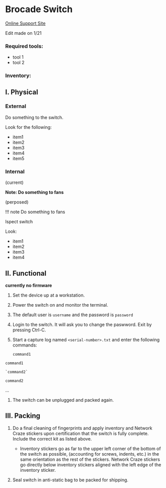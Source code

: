 # Brocade Switch

[Online Support Site](https://google.com)

Edit made on 1/21

### Required tools:

- tool 1
- tool 2

### Inventory:


## I. Physical

### External

Do something to the switch.
  
Look for the following:

- item1
- item2
- item3
- item4
- item5

### Internal

(current)

**Note: Do something to fans**

(perposed)

!!! note
    Do something to fans

Ispect switch

Look:

- item1
- item2
- item3
- item4

## II. Functional

**currently no firmware**

1. Set the device up at a workstation.

1. Power the switch on and monitor the terminal.

1. The default user is `username` and the password is `password`

1. Login to the switch. It will ask you to change the paswword. Exit by pressing Ctrl-C.

1. Start a capture log named `<serial-number>.txt` and enter the following commands:

    `command1`

```
command1
```

    `command2`
    

```
command2
```
...

1. The switch can be unplugged and packed again.

## III. Packing

1. Do a final cleaning of fingerprints and apply inventory and Network Craze stickers upon certification that the switch is fully complete. Include the correct kit as listed above.

	- Inventory stickers go as far to the upper left corner of the bottom of the switch as possible, (accounting for screws, indents, etc.) in the same orientation as the rest of the stickers.  Network Craze stickers go directly below inventory stickers aligned with the left edge of the inventory sticker.
	
1. Seal switch in anti-static bag to be packed for shipping.